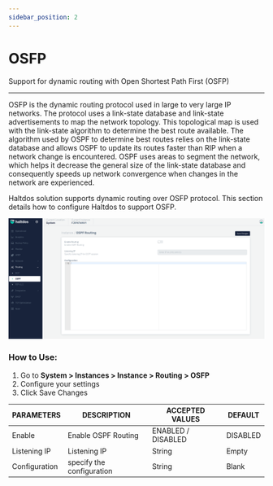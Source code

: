 ```yaml
---
sidebar_position: 2
---
```


# OSFP

Support for dynamic routing with Open Shortest Path First (OSFP)

---

OSFP is the dynamic routing protocol used in large to very large IP networks. The protocol uses a link-state database and link-state advertisements to map the network topology. This topological map is used with the link-state algorithm to determine the best route available. The algorithm used by OSPF to determine best routes relies on the link-state database and allows OSPF to update its routes faster than RIP when a network change is encountered. OSPF uses areas to segment the network, which helps it decrease the general size of the link-state database and consequently speeds up network convergence when changes in the network are experienced.

Haltdos solution supports dynamic routing over OSFP protocol. This section details how to configure Haltdos to support OSFP.

![osfp](/img/platform/v2/ospf.png)

### How to Use:

1. Go to **System > Instances > Instance > Routing > OSFP**
2. Configure your settings
3. Click Save Changes

| PARAMETERS    | DESCRIPTION                | ACCEPTED VALUES    | DEFAULT  |
|---------------|----------------------------|--------------------|----------|
| Enable        | Enable OSPF Routing        | ENABLED / DISABLED | DISABLED |
| Listening IP  | Listening IP               | String             | Empty    |
| Configuration | specify the configuration  | String             | Blank    |
